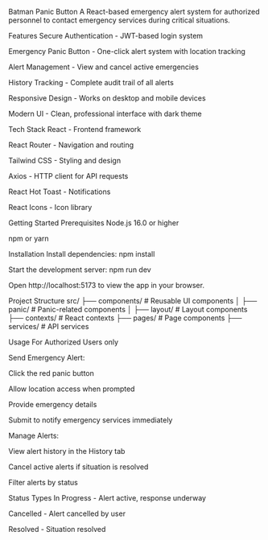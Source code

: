 Batman Panic Button
A React-based emergency alert system for authorized personnel to contact emergency services during critical situations.

Features
Secure Authentication - JWT-based login system

Emergency Panic Button - One-click alert system with location tracking

Alert Management - View and cancel active emergencies

History Tracking - Complete audit trail of all alerts

Responsive Design - Works on desktop and mobile devices

Modern UI - Clean, professional interface with dark theme

Tech Stack
React - Frontend framework

React Router - Navigation and routing

Tailwind CSS - Styling and design

Axios - HTTP client for API requests

React Hot Toast - Notifications

React Icons - Icon library

Getting Started
Prerequisites
Node.js 16.0 or higher

npm or yarn

Installation
Install dependencies:
npm install

Start the development server:
npm run dev

Open http://localhost:5173 to view the app in your browser.

Project Structure
src/
├── components/ # Reusable UI components
│ ├── panic/ # Panic-related components
│ ├── layout/ # Layout components
├── contexts/ # React contexts
├── pages/ # Page components
├── services/ # API services


Usage
For Authorized Users only


Send Emergency Alert:

Click the red panic button

Allow location access when prompted

Provide emergency details

Submit to notify emergency services immediately

Manage Alerts:

View alert history in the History tab

Cancel active alerts if situation is resolved

Filter alerts by status

Status Types
In Progress - Alert active, response underway

Cancelled - Alert cancelled by user

Resolved - Situation resolved

